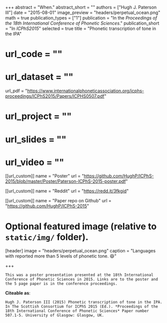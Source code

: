 +++
abstract = "When."
abstract_short = ""
authors = ["Hugh J. Paterson III"]
date = "2015-08-01"
image_preview = "headers/perpetual_ocean.png"
math = true
publication_types = ["1"]
publication = "In the *Proceedings of the 18th International Conference of Phonetic Sciences*."
publication_short = "In *ICPhS2015*"
selected = true
title = "Phonetic transcription of tone in the IPA"
# url_code = ""
# url_dataset = ""
url_pdf = "https://www.internationalphoneticassociation.org/icphs-proceedings/ICPhS2015/Papers/ICPHS0507.pdf"
# url_project = ""
# url_slides = ""
# url_video = ""

[[url_custom]]
name = "Poster"
url = "https://github.com/HughP/ICPhS-2015/blob/master/Poster/Paterson-ICPhS-2015-poster.pdf"

[[url_custom]]
name = "Reddit"
url = "https://redd.it/3fkgid"

[[url_custom]]
name = "Paper repo on Github"
url = "https://github.com/HughP/ICPhS-2015"

# Optional featured image (relative to `static/img/` folder).
[header]
image = "headers/perpetual_ocean.png"
caption = "Languages with reported more than 5 levels of phonetic tone. :smile:"

+++

    This was a poster presentation presented at the 18th International Conference of Phonetic Sciences in 2015. Links are to the poster and the 5 page paper is in the conference proceedings.

  **Citeable as**:

    Hugh J. Paterson III (2015) Phonetic transcription of tone in the IPA.  In The Scottish Consortium for ICPhS 2015 (Ed.). *Proceedings of the 18th International Conference of Phonetic Sciences* Paper number 507.1-5. University of Glasgow: Glasgow, UK.
